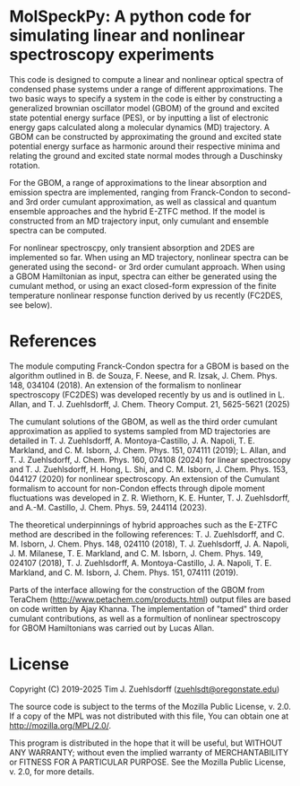 # MolSpeckPy: A python code for simulating linear and nonlinear spectroscopy experiments

This code is designed to compute a linear and nonlinear optical spectra of condensed phase systems under a 
range of different approximations. The two basic ways to specify a system in the code is either by constructing
a generalized brownian oscillator model (GBOM) of the ground and excited state potential energy surface (PES),
or by inputting a list of electronic energy gaps calculated along a molecular dynamics (MD) trajectory. A 
GBOM can be constructed by approximating the ground and excited state potential energy surface as harmonic around
their respective minima and relating the ground and excited state normal modes through a Duschinsky rotation. 

For the GBOM, a range of approximations to the linear absorption and emission spectra are implemented, ranging from
Franck-Condon to second- and 3rd order cumulant approximation, as well as classical and quantum ensemble approaches 
and the hybrid E-ZTFC method. If the model is constructed from an MD trajectory input, only cumulant and ensemble 
spectra can be computed. 

For nonlinear spectroscpy, only transient absorption and 2DES are implemented so far. When using an MD trajectory,
nonlinear spectra can be generated using the second- or 3rd order cumulant approach. When using a GBOM Hamiltonian
as input, spectra can either be generated using the cumulant method, or using an exact closed-form expression of the
finite temperature nonlinear response function derived by us recently (FC2DES, see below). 


# References
The module computing Franck-Condon spectra for a GBOM is based on the algorithm outlined in 
B. de Souza, F. Neese, and R. Izsak, J. Chem. Phys. 148, 034104 (2018).
An extension of the formalism to nonlinear spectroscopy (FC2DES) was developed recently by us and is outlined in
L. Allan, and T. J. Zuehlsdorff, J. Chem. Theory Comput. 21, 5625-5621 (2025)

The cumulant solutions of the GBOM, as well as the third order cumulant approximation as applied to systems sampled
from MD trajectories are detailed in 
T. J. Zuehlsdorff, A. Montoya-Castillo, J. A. Napoli, T. E. Markland, and C. M. Isborn, J. Chem. Phys. 151, 074111 (2019); 
L. Allan, and T. J. Zuehlsdorff, J. Chem. Phys. 160, 074108 (2024)
for linear spectroscopy and 
T. J. Zuehlsdorff, H. Hong, L. Shi, and C. M. Isborn, J. Chem. Phys. 153, 044127 (2020)
for nonlinear spectroscopy. An extension of the Cumulant formalism to account for non-Condon effects through dipole moment
fluctuations was developed in 
Z. R. Wiethorn, K. E. Hunter, T. J. Zuehlsdorff, and A.-M. Castillo, J. Chem. Phys. 59, 244114 (2023).

The theoretical underpinnings of hybrid approaches such as the E-ZTFC method are described in the following 
references:
T. J. Zuehlsdorff, and C. M. Isborn, J. Chem. Phys. 148, 024110 (2018), 
T. J. Zuehlsdorff, J. A. Napoli, J. M. Milanese, T. E. Markland, and C. M. Isborn, J. Chem. Phys. 149, 024107 (2018), 
T. J. Zuehlsdorff, A. Montoya-Castillo, J. A. Napoli, T. E. Markland, and C. M. Isborn, J. Chem. Phys. 151, 074111 (2019).

Parts of the interface allowing for the construction of the GBOM from TeraChem (http://www.petachem.com/products.html) 
output files are based on code written by Ajay Khanna. The implementation of "tamed" third order cumulant contributions, 
as well as a formultion of nonlinear spectroscopy for GBOM Hamiltonians was carried out by Lucas Allan. 

# License
Copyright (C) 2019-2025 Tim J. Zuehlsdorff (zuehlsdt@oregonstate.edu)

The source code is subject to the terms of the Mozilla Public License, v. 2.0. If a copy of the MPL was not 
distributed with this file, You can obtain one at http://mozilla.org/MPL/2.0/.

This program is distributed in the hope that it will be useful, but WITHOUT ANY WARRANTY; without even the 
implied warranty of MERCHANTABILITY or FITNESS FOR A PARTICULAR PURPOSE. See the Mozilla Public License, v. 2.0, 
for more details.
